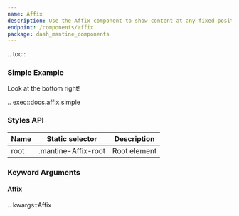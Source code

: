 ```yaml
---
name: Affix
description: Use the Affix component to show content at any fixed positon inside your app.
endpoint: /components/affix
package: dash_mantine_components
---
```


.. toc::

### Simple Example

Look at the bottom right!

.. exec::docs.affix.simple

### Styles API

| Name   | Static selector     | Description                                                             |
|--------|---------------------|-------------------------------------------------------------------------|
| root   | .mantine-Affix-root | Root element                                                            |

### Keyword Arguments

#### Affix

.. kwargs::Affix
